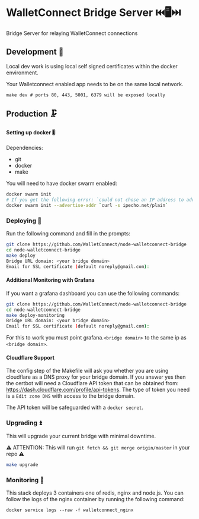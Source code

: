 # WalletConnect Bridge Server ⏮️🖥️⏭️

Bridge Server for relaying WalletConnect connections

## Development 🧪

Local dev work is using local self signed certificates within the docker environment.

Your Walletconnect enabled app needs to be on the same local network.

```
make dev # ports 80, 443, 5001, 6379 will be exposed locally
```

## Production 🗜️

#### Setting up docker 🎚️

Dependencies:
- git
- docker
- make

You will need to have docker swarm enabled:

```bash
docker swarm init
# If you get the following error: `could not chose an IP address to advertise...`. You can do the following:
docker swarm init --advertise-addr `curl -s ipecho.net/plain`
```

### Deploying 🚀

Run the following command and fill in the prompts:

```bash
git clone https://github.com/WalletConnect/node-walletconnect-bridge
cd node-walletconnect-bridge
make deploy
Bridge URL domain: <your bridge domain>
Email for SSL certificate (default noreply@gmail.com):
```

#### Additional Monitoring with Grafana

If you want a grafana dashboard you can use the following commands:

```bash
git clone https://github.com/WalletConnect/node-walletconnect-bridge
cd node-walletconnect-bridge
make deploy-monitoring
Bridge URL domain: <your bridge domain>
Email for SSL certificate (default noreply@gmail.com):
```

For this to work you must point grafana.`<bridge domain>` to the same ip as `<bridge domain>`.

#### Cloudflare Support

The config step of the Makefile will ask you whether you are using cloudflare as a DNS proxy for your bridge domain. If you answer yes then the certbot will need a Cloudflare API token that can be obtained from: https://dash.cloudflare.com/profile/api-tokens. The type of token you need is a `Edit zone DNS` with access to the bridge domain.

The API token will be safeguarded with a `docker secret`.

### Upgrading ⏫

This will upgrade your current bridge with minimal downtime. 

⚠️ ATTENTION: This will run `git fetch && git merge origin/master` in your repo ⚠️

```bash
make upgrade
```

### Monitoring 📜

This stack deploys 3 containers one of redis, nginx and node.js. You can follow the logs of the nginx container by running the following command:

```
docker service logs --raw -f walletconnect_nginx
```
